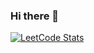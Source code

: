 ### Hi there 👋

<!--
**Fibi66/Fibi66** is a ✨ _special_ ✨ repository because its `README.md` (this file) appears on your GitHub profile.

Here are some ideas to get you started:

- 🔭 I’m currently working on ...
- 🌱 I’m currently learning ...
- 👯 I’m looking to collaborate on ...
- 🤔 I’m looking for help with ...
- 💬 Ask me about ...
- 📫 How to reach me: ...
- 😄 Pronouns: ...
- ⚡ Fun fact: ...
-->
[![LeetCode Stats](https://leetcard.jacoblin.cool/Fib66?theme=dark&font=Noto%20Sans%20Tamil&ext=heatmap)](https://leetcode.com/Fib66)

